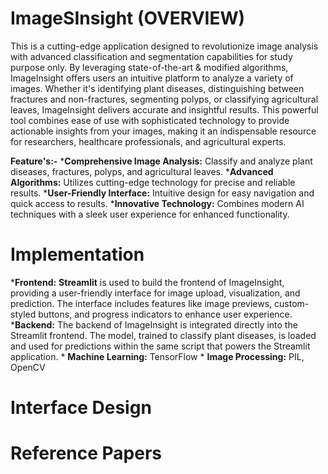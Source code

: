 # ImageSInsight (OVERVIEW)

This is a cutting-edge application designed to revolutionize image analysis with advanced classification and segmentation capabilities for study purpose only. By leveraging state-of-the-art & modified algorithms, ImageInsight offers users an intuitive platform to analyze a variety of images. Whether it's identifying plant diseases, distinguishing between fractures and non-fractures, segmenting polyps, or classifying agricultural leaves, ImageInsight delivers accurate and insightful results. This powerful tool combines ease of use with sophisticated technology to provide actionable insights from your images, making it an indispensable resource for researchers, healthcare professionals, and agricultural experts.

**Feature's:-**
*__Comprehensive Image Analysis:__ Classify and analyze plant diseases, fractures, polyps, and agricultural leaves.
*__Advanced Algorithms:__ Utilizes cutting-edge technology for precise and reliable results.
*__User-Friendly Interface:__ Intuitive design for easy navigation and quick access to results.
*__Innovative Technology:__ Combines modern AI techniques with a sleek user experience for enhanced functionality.

# Implementation
*__Frontend:__ **Streamlit** is used to build the frontend of ImageInsight, providing a user-friendly interface for image upload, visualization, and prediction. The interface includes features like image previews, custom-styled buttons, and progress indicators to enhance user experience.
*__Backend:__ The backend of ImageInsight is integrated directly into the Streamlit frontend. The model, trained to classify plant diseases, is loaded and used for predictions within the same script that powers the Streamlit application. 
     * __Machine Learning:__ TensorFlow
     * __Image Processing:__ PIL, OpenCV

# Interface Design
# Reference Papers
